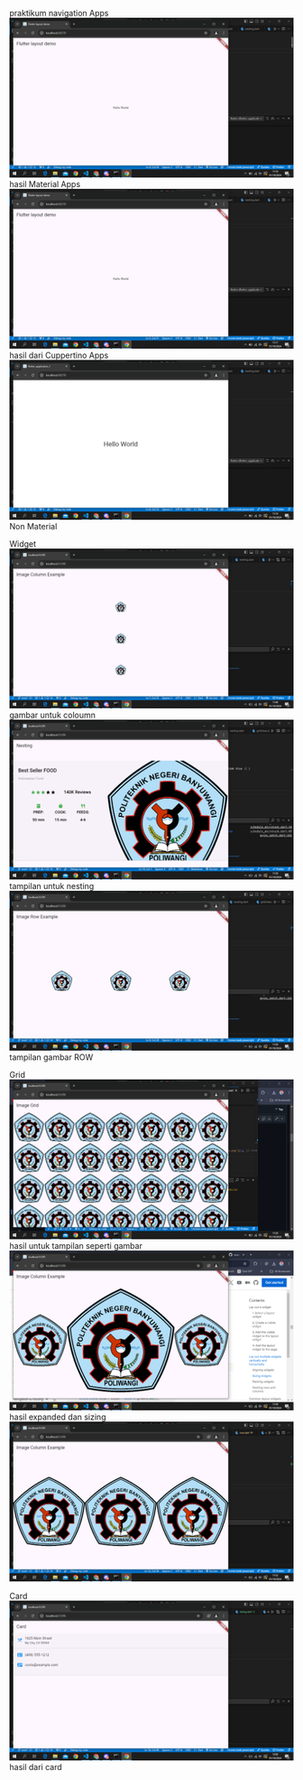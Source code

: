praktikum navigation
Apps
![cuppertino](image.png) hasil Material Apps
![Material](image-1.png) hasil dari Cuppertino Apps
![Non Material](image-2.png) Non Material

Widget
![Coloumn](image-9.png) gambar untuk coloumn
![Nesting](image-7.png) tampilan untuk nesting
![Row](image-8.png) tampilan gambar ROW

Grid
![Grid](image-6.png) hasil untuk tampilan seperti gambar
![Expanded](image-10.png) hasil expanded dan sizing ![sizing](image-11.png)

Card
![Card](image-12.png) hasil dari card
